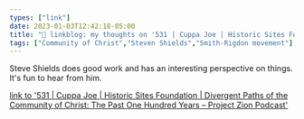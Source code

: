 ```yaml
---
types: ["link"]
date: 2023-01-03T12:42:18-05:00
title: "🔗 linkblog: my thoughts on '531 | Cuppa Joe | Historic Sites Foundation | Divergent Paths of the Community of Christ: The Past One Hundred Years – Project Zion Podcast'"
tags: ["Community of Christ","Steven Shields","Smith-Rigdon movement"]
---
```

Steve Shields does good work and has an interesting perspective on things. It's fun to hear from him.  
 

[link to '531 | Cuppa Joe | Historic Sites Foundation | Divergent Paths of the Community of Christ: The Past One Hundred Years – Project Zion Podcast'](http://www.projectzionpodcast.org/podcast/531-cuppa-joe-historic-sites-foundation-divergent-paths-of-the-community-of-christ-the-past-one-hundred-years/)
